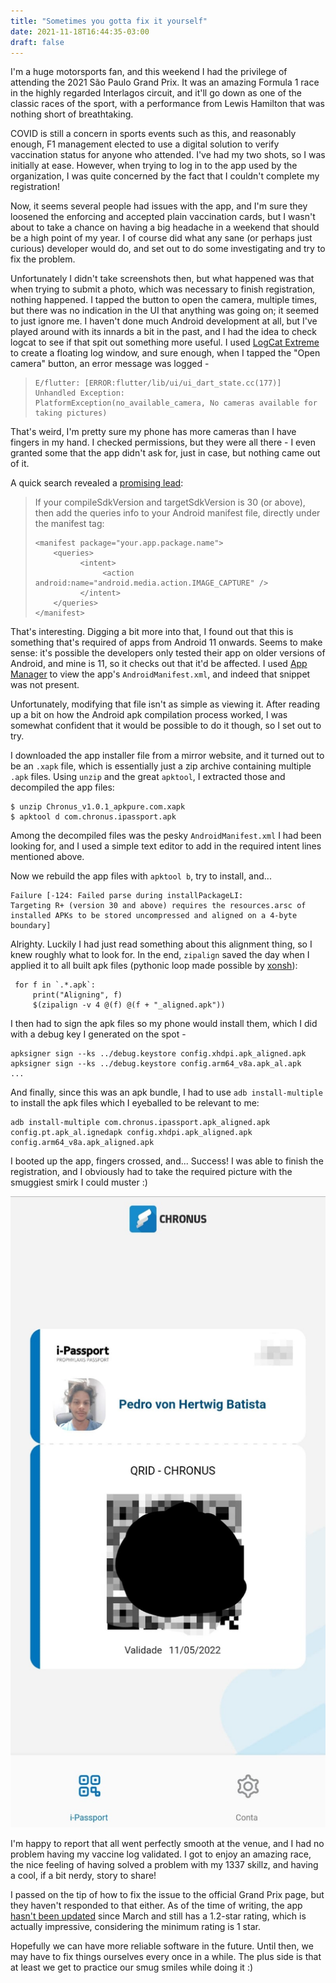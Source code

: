 ```yaml
---
title: "Sometimes you gotta fix it yourself"
date: 2021-11-18T16:44:35-03:00
draft: false
---
```


I'm a huge motorsports fan, and this weekend I had the privilege of attending the 2021 São Paulo Grand Prix. It was an amazing Formula 1 race in the highly regarded Interlagos circuit, and it'll go down as one of the classic races of the sport, with a performance from Lewis Hamilton that was nothing short of breathtaking.

COVID is still a concern in sports events such as this, and reasonably enough, F1 management elected to use a digital solution to verify vaccination status for anyone who attended. I've had my two shots, so I was initially at ease. However, when trying to log in to the app used by the organization, I was quite concerned by the fact that I couldn't complete my registration! 

Now, it seems several people had issues with the app, and I'm sure they loosened the enforcing and accepted plain vaccination cards, but I wasn't about to take a chance on having a big headache in a weekend that should be a high point of my year. I of course did what any sane (or perhaps just curious) developer would do, and set out to do some investigating and try to fix the problem. 

Unfortunately I didn't take screenshots then, but what happened was that when trying to submit a photo, which was necessary to finish registration, nothing happened. I tapped the button to open the camera, multiple times, but there was no indication in the UI that anything was going on; it seemed to just ignore me. I haven't done much Android development at all, but I've played around with its innards a bit in the past, and I had the idea to check logcat to see if that spit out something more useful. I used [LogCat Extreme](https://forum.xda-developers.com/t/app-2-1-logcat-extreme.1513166/) to create a floating log window, and sure enough, when I tapped the "Open camera" button, an error message was logged -

> ```
> E/flutter: [ERROR:flutter/lib/ui/ui_dart_state.cc(177)] Unhandled Exception: 
> PlatformException(no_available_camera, No cameras available for taking pictures)
> ```

That's weird, I'm pretty sure my phone has more cameras than I have fingers in my hand. I checked permissions, but they were all there - I even granted some that the app didn't ask for, just in case, but nothing came out of it.

A quick search revealed a [promising lead](https://stackoverflow.com/a/64693774):

> If your compileSdkVersion and targetSdkVersion is 30 (or above), then add the queries info to your Android manifest file, directly under the manifest tag:
>
> ```
> <manifest package="your.app.package.name">
>     <queries>
>           <intent>
>                <action android:name="android.media.action.IMAGE_CAPTURE" />
>           </intent>
>     </queries>
> </manifest>
> ```

That's interesting. Digging a bit more into that, I found out that this is something that's required of apps from Android 11 onwards. Seems to make sense: it's possible the developers only tested their app on older versions of Android, and mine is 11, so it checks out that it'd be affected. I used [App Manager](https://muntashirakon.github.io/AppManager/) to view the app's `AndroidManifest.xml`, and indeed that snippet was not present.

Unfortunately, modifying that file isn't as simple as viewing it. After reading up a bit on how the Android apk compilation process worked, I was somewhat confident that it would be possible to do it though, so I set out to try.

I downloaded the app installer file from a mirror website, and it turned out to be an `.xapk` file, which is essentially just a zip archive containing multiple `.apk` files. Using `unzip` and the great `apktool`, I extracted those and decompiled the app files:

```
$ unzip Chronus_v1.0.1_apkpure.com.xapk
$ apktool d com.chronus.ipassport.apk
```

Among the decompiled files was the pesky `AndroidManifest.xml` I had been looking for, and I used a simple text editor to add in the required intent lines mentioned above.

Now we rebuild the app files with `apktool b`, try to install, and...

```
Failure [-124: Failed parse during installPackageLI: 
Targeting R+ (version 30 and above) requires the resources.arsc of installed APKs to be stored uncompressed and aligned on a 4-byte boundary]
```

Alrighty. Luckily I had just read something about this alignment thing, so I knew roughly what to look for. In the end, `zipalign` saved the day when I applied it to all built apk files (pythonic loop made possible by [xonsh](https://xon.sh/)):


```
 for f in `.*.apk`:
     print("Aligning", f)
     $(zipalign -v 4 @(f) @(f + "_aligned.apk"))     
```

I then had to sign the apk files so my phone would install them, which I did with a debug key I generated on the spot -

```
apksigner sign --ks ../debug.keystore config.xhdpi.apk_aligned.apk
apksigner sign --ks ../debug.keystore config.arm64_v8a.apk_al.apk
...
```

And finally, since this was an apk bundle, I had to use `adb install-multiple` to install the apk files which I eyeballed to be relevant to me:
```
adb install-multiple com.chronus.ipassport.apk_aligned.apk  config.pt.apk_al.ignedapk config.xhdpi.apk_aligned.apk config.arm64_v8a.apk_aligned.apk
```

I booted up the app, fingers crossed, and... Success! I was able to finish the registration, and I obviously had to take the required picture with the smuggiest smirk I could muster :)

![Screenshot of the app after logging in](/img/2021/fix_it_yourself/cornus.jpeg)

I'm happy to report that all went perfectly smooth at the venue, and I had no problem having my vaccine log validated. I got to enjoy an amazing race, the nice feeling of having solved a problem with my 1337 skillz, and having a cool, if a bit nerdy, story to share!

I passed on the tip of how to fix the issue to the official Grand Prix page, but they haven't responded to that either. As of the time of writing, the app [hasn't been updated](https://play.google.com/store/apps/details?id=com.chronus.ipassport&hl=en&gl=US) since March and still has a 1.2-star rating, which is actually impressive, considering the minimum rating is 1 star.

Hopefully we can have more reliable software in the future. Until then, we may have to fix things ourselves every once in a while. The plus side is that at least we get to practice our smug smiles while doing it :)  



